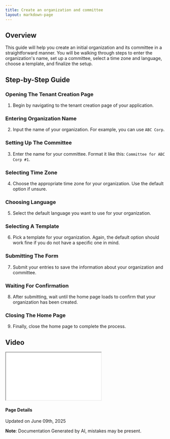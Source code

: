 ```yaml
---
title: Create an organization and committee
layout: markdown-page
---
```

## Overview

This guide will help you create an initial organization and its committee in a straightforward manner. You will be walking through steps to enter the organization's name, set up a committee, select a time zone and language, choose a template, and finalize the setup.

## Step-by-Step Guide

### Opening The Tenant Creation Page
1. Begin by navigating to the tenant creation page of your application.

### Entering Organization Name
2. Input the name of your organization. For example, you can use `ABC Corp`.

### Setting Up The Committee
3. Enter the name for your committee. Format it like this: `Committee for ABC Corp #1`.

### Selecting Time Zone
4. Choose the appropriate time zone for your organization. Use the default option if unsure.

### Choosing Language
5. Select the default language you want to use for your organization.

### Selecting A Template
6. Pick a template for your organization. Again, the default option should work fine if you do not have a specific one in mind.

### Submitting The Form
7. Submit your entries to save the information about your organization and committee.

### Waiting For Confirmation
8. After submitting, wait until the home page loads to confirm that your organization has been created.

### Closing The Home Page
9. Finally, close the home page to complete the process.
## Video 
<div class="container my-5">
	<div class="embed-responsive embed-responsive-16by9">
		<iframe class="embed-responsive-item" src="..\media\onboarding\create_initial_organization_and_committee\Create_initial_organization_and_committee.webm" allowfullscreen></iframe>
	</div>
</div>



#### Page Details
Updated on June 09th, 2025

**Note**: Documentation Generated by AI, mistakes may be present.